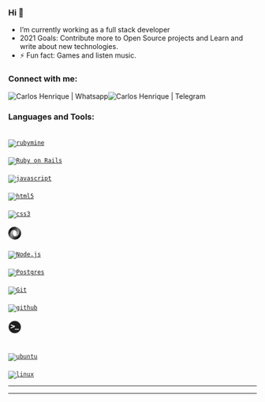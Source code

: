 ### Hi 👋


-  I’m currently working as a full stack developer
-  2021 Goals: Contribute more to Open Source projects and Learn and write about new technologies.
- ⚡ Fun fact: Games and listen music.

### Connect with me: 

[<img align="left" alt="Carlos Henrique | Whatsapp" height="22px" src="https://i.pinimg.com/originals/7e/68/35/7e68352dbb78715ab8d44d647164cff8.png" />][whatsapp]
[<img align="left" alt="Carlos Henrique | Telegram" height="22px" src="https://logodownload.org/wp-content/uploads/2017/11/telegram-logo.png" />][telegram]

<br />

### Languages and Tools:


[<code>
<img alt="rubymine" width="26px" src="https://mpng.subpng.com/20180605/oot/kisspng-rubymine-jetbrains-intellij-idea-computer-software-license-commercial-use-5b1618543bc9f8.5010119215281746762449.jpg" />
</code>](https://www.jetbrains.com/rubymine/)
[<code>
<img alt="Ruby on Rails" width="26px" src="https://img.icons8.com/fluent/48/000000/ruby-programming-language.png" />
</code>](https://rubyonrails.org/)
[<code>
<img alt="javascript" width="26px" src="https://img.icons8.com/color/240/000000/javascript.png" />
</code>](https://developer.mozilla.org/en-US/docs/Web/JavaScript)
[<code>
<img alt="html5" width="26px" src="https://img.icons8.com/color/240/000000/html-5.png">
</code>](https://developer.mozilla.org/en-US/docs/Web/HTML)
[<code>
<img alt="css3" width="26px" src="https://img.icons8.com/color/240/000000/css3.png">
</code>](https://developer.mozilla.org/en-US/docs/Web/CSS)
[<code>
<img alt="json" width="26px" src="https://raw.githubusercontent.com/github/explore/80688e429a7d4ef2fca1e82350fe8e3517d3494d/topics/json/json.png">
</code>](https://www.json.org/json-en.html)
[<code>
<img alt="Node.js" width="26px" src="https://img.icons8.com/color/240/000000/nodejs.png">
</code>](https://nodejs.org/en/)
[<code>
<img alt="Postgres" width="26px" src="https://img.icons8.com/color/48/000000/postgreesql.png">
</code>](https://www.postgresql.org/)
[<code>
<img alt="Git" width="26px" src="https://img.icons8.com/color/240/000000/git.png">
</code>](https://git-scm.com/)
[<code>
<img alt="github" width="26px" src="https://img.icons8.com/ios-glyphs/240/000000/github.png">
</code>](https://github.com/)
[<code>
<img alt="terminal" width="26px" src="https://raw.githubusercontent.com/github/explore/80688e429a7d4ef2fca1e82350fe8e3517d3494d/topics/terminal/terminal.png">
</code>](https://docs.microsoft.com/en-us/windows/terminal/)
<br />
[<code>
<img alt="ubuntu" width="26px" src="https://img.icons8.com/color/96/000000/ubuntu--v1.png">
</code>](https://ubuntu.com/)
[<code>
<img alt="linux" width="26px" src="https://img.icons8.com/color/96/000000/linux.png">
</code>](https://www.kernel.org/)

---



---

[linkedin]: https://www.linkedin.com/in/carlos-henrique-68664113a/
[whatsapp]: https://wa.me/62994695759
[telegram]: https://telegram.me/Tcarloshenriquess
[gmail]: mailto:ch.henriquevinha@gmail.com
